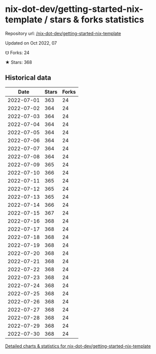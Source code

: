 # nix-dot-dev/getting-started-nix-template / stars & forks statistics

Repository url: [/nix-dot-dev/getting-started-nix-template](https://github.com/nix-dot-dev/getting-started-nix-template)

Updated on Oct 2022, 07

☋ Forks: 24

★ Stars: 368

## Historical data
| Date | Stars | Forks |
|------|-------|-------|
| 2022-07-01 | 363 | 24 | 
| 2022-07-02 | 364 | 24 | 
| 2022-07-03 | 364 | 24 | 
| 2022-07-04 | 364 | 24 | 
| 2022-07-05 | 364 | 24 | 
| 2022-07-06 | 364 | 24 | 
| 2022-07-07 | 364 | 24 | 
| 2022-07-08 | 364 | 24 | 
| 2022-07-09 | 365 | 24 | 
| 2022-07-10 | 366 | 24 | 
| 2022-07-11 | 365 | 24 | 
| 2022-07-12 | 365 | 24 | 
| 2022-07-13 | 365 | 24 | 
| 2022-07-14 | 366 | 24 | 
| 2022-07-15 | 367 | 24 | 
| 2022-07-16 | 368 | 24 | 
| 2022-07-17 | 368 | 24 | 
| 2022-07-18 | 368 | 24 | 
| 2022-07-19 | 368 | 24 | 
| 2022-07-20 | 368 | 24 | 
| 2022-07-21 | 368 | 24 | 
| 2022-07-22 | 368 | 24 | 
| 2022-07-23 | 368 | 24 | 
| 2022-07-24 | 368 | 24 | 
| 2022-07-25 | 368 | 24 | 
| 2022-07-26 | 368 | 24 | 
| 2022-07-27 | 368 | 24 | 
| 2022-07-28 | 368 | 24 | 
| 2022-07-29 | 368 | 24 | 
| 2022-07-30 | 368 | 24 | 


[Detailed charts & statistics for nix-dot-dev/getting-started-nix-template](https://reviewgithub.com/rep/nix-dot-dev/getting-started-nix-template)
